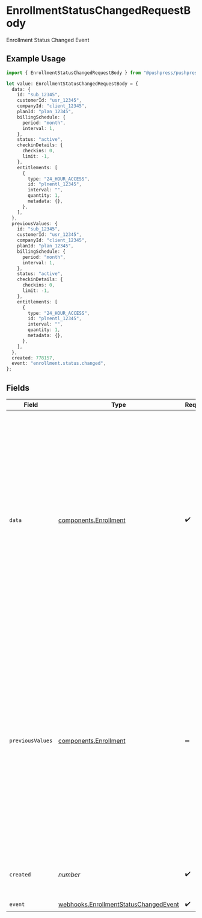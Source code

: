 # EnrollmentStatusChangedRequestBody

Enrollment Status Changed Event

## Example Usage

```typescript
import { EnrollmentStatusChangedRequestBody } from "@pushpress/pushpress/models/webhooks";

let value: EnrollmentStatusChangedRequestBody = {
  data: {
    id: "sub_12345",
    customerId: "usr_12345",
    companyId: "client_12345",
    planId: "plan_12345",
    billingSchedule: {
      period: "month",
      interval: 1,
    },
    status: "active",
    checkinDetails: {
      checkins: 0,
      limit: -1,
    },
    entitlements: [
      {
        type: "24_HOUR_ACCESS",
        id: "plnentl_12345",
        interval: "",
        quantity: 1,
        metadata: {},
      },
    ],
  },
  previousValues: {
    id: "sub_12345",
    customerId: "usr_12345",
    companyId: "client_12345",
    planId: "plan_12345",
    billingSchedule: {
      period: "month",
      interval: 1,
    },
    status: "active",
    checkinDetails: {
      checkins: 0,
      limit: -1,
    },
    entitlements: [
      {
        type: "24_HOUR_ACCESS",
        id: "plnentl_12345",
        interval: "",
        quantity: 1,
        metadata: {},
      },
    ],
  },
  created: 778157,
  event: "enrollment.status.changed",
};
```

## Fields

| Field                                                                                                                                                                                                                                                                                                                                                        | Type                                                                                                                                                                                                                                                                                                                                                         | Required                                                                                                                                                                                                                                                                                                                                                     | Description                                                                                                                                                                                                                                                                                                                                                  | Example                                                                                                                                                                                                                                                                                                                                                      |
| ------------------------------------------------------------------------------------------------------------------------------------------------------------------------------------------------------------------------------------------------------------------------------------------------------------------------------------------------------------ | ------------------------------------------------------------------------------------------------------------------------------------------------------------------------------------------------------------------------------------------------------------------------------------------------------------------------------------------------------------ | ------------------------------------------------------------------------------------------------------------------------------------------------------------------------------------------------------------------------------------------------------------------------------------------------------------------------------------------------------------ | ------------------------------------------------------------------------------------------------------------------------------------------------------------------------------------------------------------------------------------------------------------------------------------------------------------------------------------------------------------ | ------------------------------------------------------------------------------------------------------------------------------------------------------------------------------------------------------------------------------------------------------------------------------------------------------------------------------------------------------------ |
| `data`                                                                                                                                                                                                                                                                                                                                                       | [components.Enrollment](../../models/components/enrollment.md)                                                                                                                                                                                                                                                                                               | :heavy_check_mark:                                                                                                                                                                                                                                                                                                                                           | Schema representing a subscription that a customer has to a plan                                                                                                                                                                                                                                                                                             | {<br/>"id": "sub_12345",<br/>"customerId": "usr_12345",<br/>"companyId": "client_12345",<br/>"planId": "plan_12345",<br/>"status": "active",<br/>"billingSchedule": {<br/>"period": "month",<br/>"interval": 1<br/>},<br/>"checkinDetails": {<br/>"checkins": 0,<br/>"limit": -1<br/>},<br/>"entitlements": [<br/>{<br/>"id": "plnentl_12345",<br/>"type": "24_HOUR_ACCESS",<br/>"interval": "",<br/>"quantity": 1,<br/>"metadata": {}<br/>}<br/>]<br/>} |
| `previousValues`                                                                                                                                                                                                                                                                                                                                             | [components.Enrollment](../../models/components/enrollment.md)                                                                                                                                                                                                                                                                                               | :heavy_minus_sign:                                                                                                                                                                                                                                                                                                                                           | Schema representing a subscription that a customer has to a plan                                                                                                                                                                                                                                                                                             | {<br/>"id": "sub_12345",<br/>"customerId": "usr_12345",<br/>"companyId": "client_12345",<br/>"planId": "plan_12345",<br/>"status": "active",<br/>"billingSchedule": {<br/>"period": "month",<br/>"interval": 1<br/>},<br/>"checkinDetails": {<br/>"checkins": 0,<br/>"limit": -1<br/>},<br/>"entitlements": [<br/>{<br/>"id": "plnentl_12345",<br/>"type": "24_HOUR_ACCESS",<br/>"interval": "",<br/>"quantity": 1,<br/>"metadata": {}<br/>}<br/>]<br/>} |
| `created`                                                                                                                                                                                                                                                                                                                                                    | *number*                                                                                                                                                                                                                                                                                                                                                     | :heavy_check_mark:                                                                                                                                                                                                                                                                                                                                           | Unix timestamp representing when the event was created                                                                                                                                                                                                                                                                                                       |                                                                                                                                                                                                                                                                                                                                                              |
| `event`                                                                                                                                                                                                                                                                                                                                                      | [webhooks.EnrollmentStatusChangedEvent](../../models/webhooks/enrollmentstatuschangedevent.md)                                                                                                                                                                                                                                                               | :heavy_check_mark:                                                                                                                                                                                                                                                                                                                                           | N/A                                                                                                                                                                                                                                                                                                                                                          |                                                                                                                                                                                                                                                                                                                                                              |